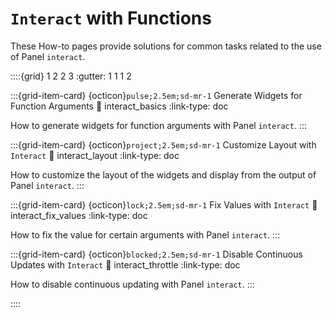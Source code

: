# `Interact` with Functions

These How-to pages provide solutions for common tasks related to the use of Panel `interact`.

::::{grid} 1 2 2 3
:gutter: 1 1 1 2

:::{grid-item-card} {octicon}`pulse;2.5em;sd-mr-1` Generate Widgets for Function Arguments
:link: interact_basics
:link-type: doc

How to generate widgets for function arguments with Panel `interact`.
:::

:::{grid-item-card} {octicon}`project;2.5em;sd-mr-1` Customize Layout with `Interact`
:link: interact_layout
:link-type: doc

How to customize the layout of the widgets and display from the output of Panel `interact`.
:::

:::{grid-item-card} {octicon}`lock;2.5em;sd-mr-1` Fix Values with `Interact`
:link: interact_fix_values
:link-type: doc

How to fix the value for certain arguments with Panel `interact`.
:::

:::{grid-item-card} {octicon}`blocked;2.5em;sd-mr-1` Disable Continuous Updates with `Interact`
:link: interact_throttle
:link-type: doc

How to disable continuous updating with Panel `interact`.
:::

::::
